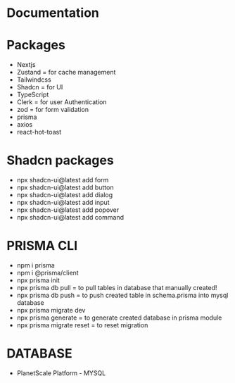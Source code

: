 # Documentation

# Packages

- Nextjs
- Zustand = for cache management
- Tailwindcss
- Shadcn = for UI
- TypeScript
- Clerk = for user Authentication
- zod = for form validation
- prisma
- axios
- react-hot-toast

# Shadcn packages

- npx shadcn-ui@latest add form
- npx shadcn-ui@latest add button
- npx shadcn-ui@latest add dialog
- npx shadcn-ui@latest add input
- npx shadcn-ui@latest add popover
- npx shadcn-ui@latest add command

# PRISMA CLI

- npm i prisma
- npm i @prisma/client
- npx prisma init
- npx prisma db pull = to pull tables in database that manually created!
- npx prisma db push = to push created table in schema.prisma into mysql database
- npx prisma migrate dev
- npx prisma generate = to generate created database in prisma module
- npx prisma migrate reset = to reset migration

# DATABASE

- PlanetScale Platform - MYSQL
